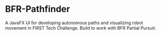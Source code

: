 # BFR-Pathfinder
A JavaFX UI for developing autonomous paths and visualizing robot movement in FIRST Tech Challenge. Build to work with BFR Partial Pursuit.
